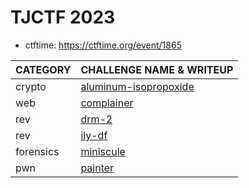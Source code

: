# TJCTF 2023

- ctftime: https://ctftime.org/event/1865

| CATEGORY  | CHALLENGE NAME & WRITEUP                                 |
| :-------- | :------------------------------------------------------- |
| crypto    | [aluminum-isopropoxide](crypto-aluminum-isopropoxide.md) |
| web       | [complainer](TODO.md)                                    |
| rev       | [drm-2](rev-drm-2.md)                                    |
| rev       | [ily-df](TODO.md)                                        |
| forensics | [miniscule](TODO.md)                                     |
| pwn       | [painter](TODO.md)                                       |
